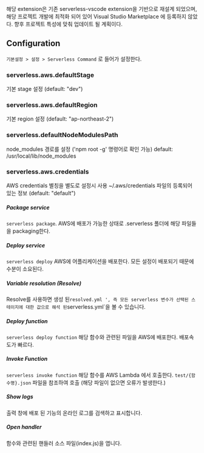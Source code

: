 해당 extension은 기존 serverless-vscode extension을 기반으로 재설계 되었으며,
해당 프로젝트 개발에 최적화 되어 있어 Visual Studio Marketplace 에 등록하지 않았다.
향후 프로젝트 특성에 맞춰 업데이트 될 계획이다.

## Configuration

`기본설정 > 설정 > Serverless Command` 로 들어가 설정한다.

### serverless.aws.defaultStage

기본 stage 설정 (default: "dev")

### serverless.aws.defaultRegion

기본 region 설정 (default: "ap-northeast-2")

### serverless.defaultNodeModulesPath

node_modules 경로를 설정 ('npm root -g' 명령어로 확인 가능)
default: /usr/local/lib/node_modules

### serverless.aws.credentials

AWS credentials 별칭을 별도로 설정시 사용
~/.aws/credentials 파일의 등록되어 있는 정보 (default: "default")


##### Package service

`serverless package`.
AWS에 배포가 가능한 상태로 .serverless 폴더에 해당 파일들을 packaging한다.

##### Deploy service

`serverless deploy`
AWS에 어플리케이션을 배포한다.
모든 설정이 배포되기 때문에 수분이 소요된다.

##### Variable resolution (Resolve)

Resolve를 사용하면 생성 된`resolved.yml ', 즉 모든 serverless 변수가 선택된 스테이지에 대한 값으로 해석 된`serverless.yml`을 볼 수 있습니다.

##### Deploy function

`serverless deploy function`
해당 함수와 관련된 파일을 AWS에 배포한다.
배포속도가 빠르다.

##### Invoke Function

`serverless invoke function`
해당 함수를 AWS Lambda 에서 호출한다.
`test/{함수명}.json` 파일을 참조하여 호출 (해당 파일이 없으면 오류가 발생한다.)

##### Show logs

출력 창에 배포 된 기능의 온라인 로그를 검색하고 표시합니다.

##### Open handler

함수와 관련된 핸들러 소스 파일(index.js)을 엽니다.


